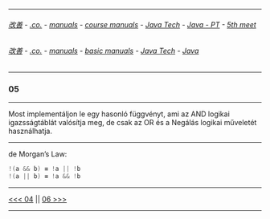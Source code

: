 
---

###### [改善](https://github.com/ttltrk/0C/blob/master/README.MD) - [.co.](https://github.com/ttltrk/PRG/blob/master/CODING.MD) - [manuals](https://github.com/ttltrk/PRG/blob/master/MAN.MD) - [course manuals](https://github.com/ttltrk/PRG/blob/master/COUR_MAN.MD) - [Java Tech](https://github.com/ttltrk/PRG/blob/master/JAVA/DOC/CM/JT.MD) - [Java - PT](https://github.com/ttltrk/PRG/blob/master/JAVA/DOC/BJM/TOMI/JJ.MD) - [5th meet](https://github.com/ttltrk/PRG/blob/master/JAVA/DOC/BJM/TOMI/05/05.MD) 

###### [改善](https://github.com/ttltrk/0C/blob/master/README.MD) - [.co.](https://github.com/ttltrk/PRG/blob/master/CODING.MD) - [manuals](https://github.com/ttltrk/PRG/blob/master/MAN.MD) - [basic manuals](https://github.com/ttltrk/PRG/blob/master/MANUALS.MD) - [Java Tech](https://github.com/ttltrk/PRG/blob/master/JAVA/DOC/JT/JT.MD) - [Java](https://github.com/ttltrk/PRG/blob/master/JAVA/DOC/OJM/OJM.MD)

---

### 05

---

Most implementáljon le egy hasonló függvényt, ami az AND logikai igazsságtáblát valósítja meg, de csak az OR és a Negálás logikai műveletét használhatja.

---

de Morgan’s Law:

```java
!(a && b) ≡ !a || !b
!(a || b) ≡ !a && !b
```

---

[<<< 04](https://github.com/ttltrk/PRG/blob/master/JAVA/DOC/BJM/TOMI/05/04/04.MD) ||
[06 >>>](https://github.com/ttltrk/PRG/blob/master/JAVA/DOC/BJM/TOMI/05/06/06.MD)

---
